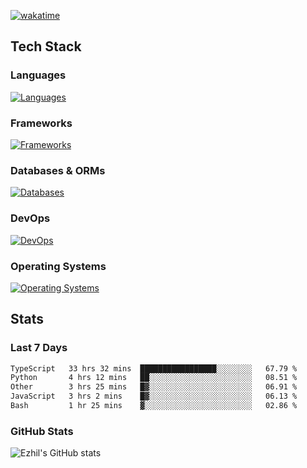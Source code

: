 [![wakatime](https://wakatime.com/badge/user/e780b5d2-6a76-4fde-a594-4ff159327ad3.svg)](https://wakatime.com/@e780b5d2-6a76-4fde-a594-4ff159327ad3)

## Tech Stack

### Languages

[![Languages](https://skillicons.dev/icons?i=python,java,kotlin,javascript,typescript,php,go,rust&theme=dark)](https://skillicons.dev)

### Frameworks

[![Frameworks](https://skillicons.dev/icons?i=react,next,tailwind,express,flask,jquery,bootstrap&theme=dark)](https://skillicons.dev)

### Databases & ORMs

[![Databases](https://skillicons.dev/icons?i=mysql,postgres,mongodb,prisma&theme=dark)](https://skillicons.dev)

### DevOps

[![DevOps](https://skillicons.dev/icons?i=aws,azure,gcp,cloudflare,vercel,docker,git,github,githubactions,nginx&theme=dark)](https://skillicons.dev)

### Operating Systems

[![Operating Systems](https://skillicons.dev/icons?i=windows,ubuntu&theme=dark)](https://skillicons.dev)

## Stats

### Last 7 Days

<!--START_SECTION:waka-->

```txt
TypeScript   33 hrs 32 mins  █████████████████░░░░░░░░   67.79 %
Python       4 hrs 12 mins   ██░░░░░░░░░░░░░░░░░░░░░░░   08.51 %
Other        3 hrs 25 mins   █▓░░░░░░░░░░░░░░░░░░░░░░░   06.91 %
JavaScript   3 hrs 2 mins    █▓░░░░░░░░░░░░░░░░░░░░░░░   06.13 %
Bash         1 hr 25 mins    ▓░░░░░░░░░░░░░░░░░░░░░░░░   02.86 %
```

<!--END_SECTION:waka-->

### GitHub Stats

![Ezhil's GitHub stats](https://github-readme-stats.vercel.app/api?username=ezhil56x&theme=dark&show_icons=true)
